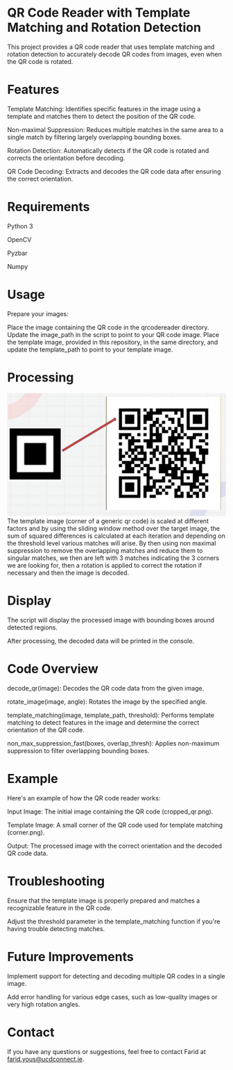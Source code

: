 # **QR Code Reader with Template Matching and Rotation Detection**


This project provides a QR code reader that uses template matching and rotation detection to accurately decode QR codes from images, even when 
the QR code is rotated.

# **Features**


Template Matching: Identifies specific features in the image using a template and matches them to detect the position of the QR code.

Non-maximal Suppression: Reduces multiple matches in the same area to a single match by filtering largely overlapping bounding boxes.

Rotation Detection: Automatically detects if the QR code is rotated and corrects the orientation before decoding.

QR Code Decoding: Extracts and decodes the QR code data after ensuring the correct orientation.


# **Requirements**


Python 3

OpenCV

Pyzbar

Numpy


# **Usage**


Prepare your images:

Place the image containing the QR code in the qrcodereader directory. Update the image_path in the script to point to your QR code image.
Place the template image, provided in this repository, in the same directory, and update the template_path to point to your template image.


# **Processing**

![Template Matching](Slide2.jpg)
The template image (corner of a generic qr code) is scaled at different factors and by using the sliding window method over the target image, the sum of squared differences is calculated at each iteration and depending on the threshold level various matches will arise. By then using non maximal suppression to remove the overlapping matches and reduce them to singular matches, we then are left with 3 matches indicating the 3 corners we are looking for, then a rotation is applied to correct the rotation if necessary and then the image is decoded.

 

 
# **Display**


The script will display the processed image with bounding boxes around detected regions.

After processing, the decoded data will be printed in the console.


# **Code Overview**


decode_qr(image): Decodes the QR code data from the given image.

rotate_image(image, angle): Rotates the image by the specified angle.

template_matching(image, template_path, threshold): Performs template matching to detect features in the image and determine the correct orientation of the QR code.

non_max_suppression_fast(boxes, overlap_thresh): Applies non-maximum suppression to filter overlapping bounding boxes.


# **Example**


Here's an example of how the QR code reader works:

Input Image: The initial image containing the QR code (cropped_qr.png).

Template Image: A small corner of the QR code used for template matching (corner.png).

Output: The processed image with the correct orientation and the decoded QR code data.

# **Troubleshooting**


Ensure that the template image is properly prepared and matches a recognizable feature in the QR code.

Adjust the threshold parameter in the template_matching function if you're having trouble detecting matches.

# **Future Improvements**


Implement support for detecting and decoding multiple QR codes in a single image.

Add error handling for various edge cases, such as low-quality images or very high rotation angles.


# **Contact**
If you have any questions or suggestions, feel free to contact Farid at farid.yous@ucdconnect.ie.

